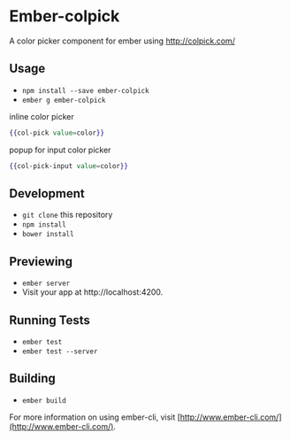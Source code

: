 # Ember-colpick

A color picker component for ember using http://colpick.com/ 

## Usage

* `npm install --save ember-colpick`
* `ember g ember-colpick`

inline color picker
```hbs
{{col-pick value=color}}
```

popup for input color picker
```hbs
{{col-pick-input value=color}}
```

## Development

* `git clone` this repository
* `npm install`
* `bower install`

## Previewing

* `ember server`
* Visit your app at http://localhost:4200.

## Running Tests

* `ember test`
* `ember test --server`

## Building

* `ember build`

For more information on using ember-cli, visit [http://www.ember-cli.com/](http://www.ember-cli.com/).
